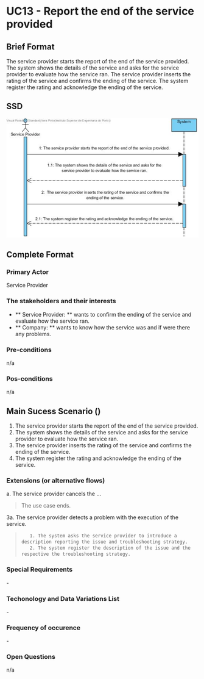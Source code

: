 # UC13 - Report the end of the service provided

## Brief Format
The service provider starts the report of the end of the service provided. The system shows the details of the service and asks for the service provider to evaluate how the service ran. The service provider inserts the rating of the service and confirms the ending of the service. The system register the rating and acknowledge the ending of the service.

## SSD

![SDD_UC13_IT4.jpg](SDD_UC13_IT4.jpg)

## Complete Format

### Primary Actor

Service Provider

### The stakeholders and their interests

* ** Service Provider: ** wants to confirm the ending of the service and evaluate how the service ran.
* ** Company: ** wants to know how the service was and if were there any problems.

### Pre-conditions
n/a

### Pos-conditions
n/a

## Main Sucess Scenario ()
1. The service provider starts the report of the end of the service provided.
2. The system shows the details of the service and asks for the service provider to evaluate how the service ran.
3. The service provider inserts the rating of the service and confirms the ending of the service.
4. The system register the rating and acknowledge the ending of the service.

### Extensions (or alternative flows)
a. The service provider cancels the ...
> The use case ends.

3a. The service provider detects a problem with the execution of the service.
>        1. The system asks the service provider to introduce a description reporting the issue and troubleshooting strategy.
>        2. The system register the description of the issue and the respective the troubleshooting strategy.

### Special Requirements
\-

### Techonology and Data Variations List
\-

### Frequency of occurence
\-

### Open Questions
n/a
